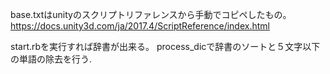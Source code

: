 base.txtはunityのスクリプトリファレンスから手動でコピペしたもの。
https://docs.unity3d.com/ja/2017.4/ScriptReference/index.html

start.rbを実行すれば辞書が出来る。
process_dicで辞書のソートと５文字以下の単語の除去を行う.
